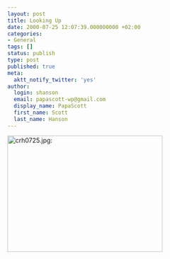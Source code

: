```yaml
---
layout: post
title: Looking Up
date: 2000-07-25 12:07:39.000000000 +02:00
categories:
- General
tags: []
status: publish
type: post
published: true
meta:
  aktt_notify_twitter: 'yes'
author:
  login: shanson
  email: papascott-wp@gmail.com
  display_name: PapaScott
  first_name: Scott
  last_name: Hanson
---
```

<p><img src="https://res.cloudinary.com/papascott/image/upload/wordpress/wp-content/uploads/2000/07/crh0725.jpg" height="263" width="350" border="0" alt="crh0725.jpg: " /></p>
